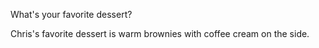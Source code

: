 What's your favorite dessert?

Chris's favorite dessert is warm brownies with coffee cream on the side.
